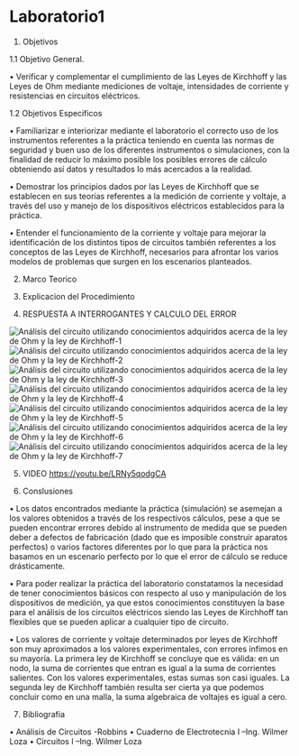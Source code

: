 # Laboratorio1

1. Objetivos 

1.1 Objetivo General.

•	Verificar y complementar el cumplimiento de las Leyes de Kirchhoff y las Leyes de Ohm mediante mediciones de voltaje, intensidades de corriente y resistencias en circuitos eléctricos.

1.2 Objetivos Especificos 

•	Familiarizar e interiorizar mediante el laboratorio el correcto uso de los instrumentos referentes a la práctica teniendo en cuenta las normas de seguridad y buen uso de los diferentes instrumentos o simulaciones, con la finalidad de reducir lo máximo posible los posibles errores de cálculo obteniendo así datos y resultados lo más acercados a la realidad.

•	Demostrar los principios dados por las Leyes de Kirchhoff que se establecen en sus teorías referentes a la medición de corriente y voltaje, a través del uso y manejo de los dispositivos eléctricos establecidos para la práctica.

•	Entender el funcionamiento de la corriente y voltaje para mejorar la identificación de los distintos tipos de circuitos también referentes a los conceptos de las Leyes de Kirchhoff, necesarios para afrontar los varios modelos de problemas que surgen en los escenarios planteados.


2. Marco Teorico

3. Explicacion del Procedimiento 

4. RESPUESTA A INTERROGANTES Y CALCULO DEL ERROR


![Análisis del circuito utilizando conocimientos adquiridos acerca de la ley de Ohm y la ley de Kirchhoff-1](https://user-images.githubusercontent.com/85144847/120432618-cc20f500-c33f-11eb-964c-0de3a6f2b947.png)
![Análisis del circuito utilizando conocimientos adquiridos acerca de la ley de Ohm y la ley de Kirchhoff-2](https://user-images.githubusercontent.com/85144847/120432619-cd522200-c33f-11eb-80f0-dd81695eda27.png)
![Análisis del circuito utilizando conocimientos adquiridos acerca de la ley de Ohm y la ley de Kirchhoff-3](https://user-images.githubusercontent.com/85144847/120432622-cd522200-c33f-11eb-8f2a-3a09ef4b57a6.png)
![Análisis del circuito utilizando conocimientos adquiridos acerca de la ley de Ohm y la ley de Kirchhoff-4](https://user-images.githubusercontent.com/85144847/120432624-cdeab880-c33f-11eb-87a0-60beaa97cd5c.png)
![Análisis del circuito utilizando conocimientos adquiridos acerca de la ley de Ohm y la ley de Kirchhoff-5](https://user-images.githubusercontent.com/85144847/120432644-d511c680-c33f-11eb-941c-7eeac53082da.png)
![Análisis del circuito utilizando conocimientos adquiridos acerca de la ley de Ohm y la ley de Kirchhoff-6](https://user-images.githubusercontent.com/85144847/120432646-d5aa5d00-c33f-11eb-8e85-7ac8b61d67ea.png)
![Análisis del circuito utilizando conocimientos adquiridos acerca de la ley de Ohm y la ley de Kirchhoff-7](https://user-images.githubusercontent.com/85144847/120432649-d642f380-c33f-11eb-9d70-dfd953ffaa51.png)

5. VIDEO 
https://youtu.be/LRNy5qodgCA

6. Conslusiones

•	Los datos encontrados mediante la práctica (simulación) se asemejan a los valores obtenidos a través de los respectivos cálculos, pese a que se pueden encontrar errores debido al instrumento de medida que se pueden deber a defectos de fabricación (dado que es imposible construir aparatos perfectos) o varios factores diferentes por lo que para la práctica nos basamos en un escenario perfecto por lo que el error de cálculo se reduce drásticamente.

•	Para poder realizar la práctica del laboratorio constatamos la necesidad  de  tener conocimientos  básicos  con  respecto  al  uso  y  manipulación  de  los  dispositivos  de medición, ya que estos conocimientos constituyen la base para el análisis de los circuitos eléctricos siendo las Leyes de Kirchhoff  tan flexibles  que se  pueden aplicar a cualquier  tipo de circuito.

•	Los valores de corriente y voltaje determinados por leyes de Kirchhoff son muy aproximados a los valores experimentales, con errores ínfimos en su mayoría.  La primera ley de Kirchhoff se concluye que es válida: en un nodo, la suma de corrientes que entran es igual a la suma de corrientes salientes. Con los valores experimentales, estas sumas son casi iguales.  La segunda ley de Kirchhoff también resulta ser cierta ya que podemos concluir como en una malla, la suma algebraica de voltajes es igual a cero. 

7. Bibliografia

•	Análisis de Circuitos -Robbins
•	Cuaderno de Electrotecnia I –Ing. Wilmer Loza
•	Circuitos I –Ing. Wilmer Loza
